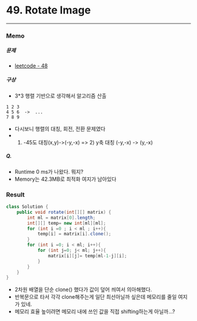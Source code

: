# 49. Rotate Image
---
### Memo
##### 문제
- [leetcode - 48](https://leetcode.com/problems/rotate-image/)
##### 구상
- 3*3 행렬 기반으로 생각해서 알고리즘 산출
```
1 2 3          
4 5 6  ->  ... 
7 8 9     
```
- 다시보니 행렬의 대칭, 회전, 전환 문제였다
- 1) -45도 대칭(x,y)->(-y,-x)  => 2) y축 대칭 (-y,-x) -> (y,-x)

##### Q.
- Runtime 0 ms가 나왔다. 뭐지?
- Memory는 42.3MB로 최적화 여지가 남아있다

### Result
```java
class Solution {
    public void rotate(int[][] matrix) {
        int ml = matrix[0].length;
        int[][] temp= new int[ml][ml];
        for (int i =0 ; i < ml ; i++){
            temp[i] = matrix[i].clone(); 
        }
        for (int i =0; i < ml; i++){
            for (int j=0; j< ml; j++){
                matrix[i][j]= temp[ml-1-j][i];
            }
        }
    }
}
```
- 2차원 배열을 단순 clone() 했다가 값이 덮어 씌여서 의아해했다.
- 반복문으로 타서 각각 clone해주는게 일단 최선아닐까 싶은데 메모리를 줄일 여지가 있네.
- 메모리 효율 높이려면 메모리 내에 쓰인 값을 직접 shifting하는게 아닐까...?
